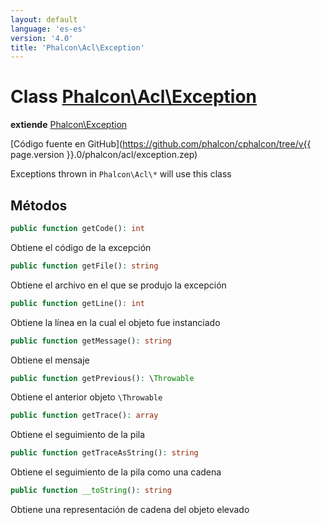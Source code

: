 ```yaml
---
layout: default
language: 'es-es'
version: '4.0'
title: 'Phalcon\Acl\Exception'
---
```


# Class [Phalcon\Acl\Exception](Phalcon_Acl_Exception)

**extiende** [Phalcon\Exception](Phalcon_Exception)

[Código fuente en GitHub](https://github.com/phalcon/cphalcon/tree/v{{ page.version }}.0/phalcon/acl/exception.zep)

Exceptions thrown in `Phalcon\Acl\*` will use this class

## Métodos

```php
public function getCode(): int
```

Obtiene el código de la excepción

```php
public function getFile(): string
```

Obtiene el archivo en el que se produjo la excepción

```php
public function getLine(): int
```

Obtiene la línea en la cual el objeto fue instanciado

```php
public function getMessage(): string
```

Obtiene el mensaje

```php
public function getPrevious(): \Throwable
```

Obtiene el anterior objeto `\Throwable`

```php
public function getTrace(): array
```

Obtiene el seguimiento de la pila

```php
public function getTraceAsString(): string
```

Obtiene el seguimiento de la pila como una cadena

```php
public function __toString(): string
```

Obtiene una representación de cadena del objeto elevado